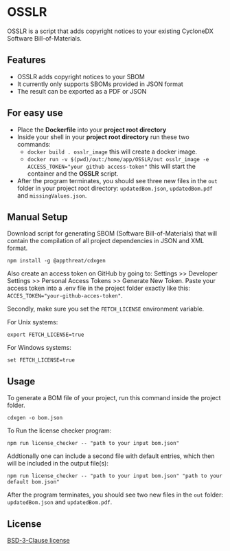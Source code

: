 # OSSLR

OSSLR is a script that adds copyright notices to your existing CycloneDX Software Bill-of-Materials.

## Features

- OSSLR adds copyright notices to your SBOM
- It currently only supports SBOMs provided in JSON format
- The result can be exported as a PDF or JSON

## For easy use

- Place the **Dockerfile** into your **project root directory**
- Inside your shell in your **project root directory** run these two commands:
  - ```docker build . osslr_image``` this will create a docker image.
  - ```docker run -v $(pwd)/out:/home/app/OSSLR/out osslr_image -e ACCESS_TOKEN="your github access-token"``` this will start the container and the **OSSLR** script.
- After the program terminates, you should see three new files in the ```out``` folder in your project root directory:
```updatedBom.json```, ```updatedBom.pdf``` and ```missingValues.json```. 


## Manual Setup

Download script for generating SBOM (Software Bill-of-Materials) that will contain the compilation of all project dependencies in JSON and XML format.

```
npm install -g @appthreat/cdxgen
```

Also create an access token on GitHub by going to: Settings >> Developer Settings >> Personal Access Tokens >> Generate New Token. Paste your access token into a .env file in the project folder exactly like this: ```ACCES_TOKEN="your-github-acces-token"```.

Secondly, make sure you set the ```FETCH_LICENSE```  environment variable.

For Unix systems:
```
export FETCH_LICENSE=true
```
For Windows systems:
```
set FETCH_LICENSE=true
```


## Usage

To generate a BOM file of your project, run this command inside the project folder.

```
cdxgen -o bom.json
```
To Run the license checker program:

```
npm run license_checker -- "path to your input bom.json"
```

Addtionally one can include a second file with default entries, which then will be included in the output file(s):

```
npm run license_checker -- "path to your input bom.json" "path to your default bom.json"
```

After the program terminates, you should see two new files in the ```out``` folder:
```updatedBom.json``` and ```updatedBom.pdf```. 

## License

[BSD-3-Clause license](https://github.com/MaibornWolff/OSSLR/blob/develop/LICENSE)

